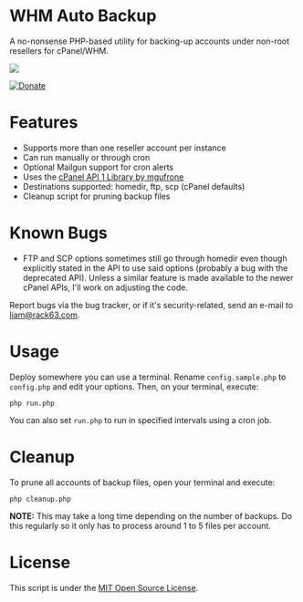 # WHM Auto Backup
A no-nonsense PHP-based utility for backing-up accounts under non-root resellers for cPanel/WHM.

![](https://github.com/liamdemafelix/whmautobackup/raw/master/screenshot.jpg)

[![Donate](https://github.com/liamdemafelix/whmautobackup/raw/master/donate.jpg)](https://www.paypal.com/cgi-bin/webscr?cmd=_s-xclick&hosted_button_id=GUV2KKLLSGXES)

# Features

* Supports more than one reseller account per instance
* Can run manually or through cron
* Optional Mailgun support for cron alerts
* Uses the [cPanel API 1 Library by mgufrone](https://github.com/mgufrone/cpanel-php)
* Destinations supported: homedir, ftp, scp (cPanel defaults)
* Cleanup script for pruning backup files

# Known Bugs

* FTP and SCP options sometimes still go through homedir even though explicitly stated in the API to use said options (probably a bug with the deprecated API). Unless a similar feature is made available to the newer cPanel APIs, I'll work on adjusting the code.

Report bugs via the bug tracker, or if it's security-related, send an e-mail to [liam@rack63.com](mailto:liam@rack63.com).

# Usage

Deploy somewhere you can use a terminal. Rename `config.sample.php` to `config.php` and edit your options. Then, on your terminal, execute:

```
php run.php
```

You can also set `run.php` to run in specified intervals using a cron job.

# Cleanup

To prune all accounts of backup files, open your terminal and execute:

```
php cleanup.php
```

**NOTE:** This may take a long time depending on the number of backups. Do this regularly so it only has to process around 1 to 5 files per account.

# License

This script is under the [MIT Open Source License](https://opensource.org/licenses/MIT).
